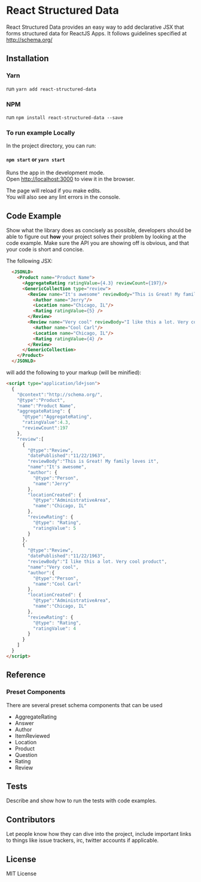 # React Structured Data

React Structured Data provides an easy way to add declarative JSX that forms structured data for ReactJS Apps. It follows guidelines specified at http://schema.org/

## Installation

### Yarn

run `yarn add react-structured-data`

### NPM

run `npm install react-structured-data --save`

### To run example Locally
In the project directory, you can run:

#### `npm start` or `yarn start`

Runs the app in the development mode.<br>
Open [http://localhost:3000](http://localhost:3000) to view it in the browser.

The page will reload if you make edits.<br>
You will also see any lint errors in the console.

## Code Example

Show what the library does as concisely as possible, developers should be able to figure out **how** your project solves their problem by looking at the code example. Make sure the API you are showing off is obvious, and that your code is short and concise.

The following JSX:

```html
  <JSONLD>
    <Product name="Product Name">
      <AggregateRating ratingValue={4.3} reviewCount={197}/>
      <GenericCollection type="review">
        <Review name="It's awesome" reviewBody="This is Great! My family loves it" datePublished="11/22/1963">
          <Author name="Jerry"/>
          <Location name="Chicago, IL"/>
          <Rating ratingValue={5} />
        </Review>
        <Review name="Very cool" reviewBody="I like this a lot. Very cool product" datePublished="11/22/1963">
          <Author name="Cool Carl"/>
          <Location name="Chicago, IL"/>
          <Rating ratingValue={4} />
        </Review>
      </GenericCollection>
    </Product>
  </JSONLD>
```

will add the following to your markup (will be minified):

```html
<script type="application/ld+json">
  {
    "@context":"http://schema.org/",
    "@type":"Product",
    "name":"Product Name",
    "aggregateRating": {
      "@type":"AggregateRating",
      "ratingValue":4.3,
      "reviewCount":197
    },
    "review":[
      {
        "@type":"Review",
        "datePublished":"11/22/1963",
        "reviewBody":"This is Great! My family loves it",
        "name":"It's awesome",
        "author": {
          "@type":"Person",
          "name":"Jerry"
        },
        "locationCreated": {
          "@type":"AdministrativeArea",
          "name":"Chicago, IL"
        },
        "reviewRating": {
          "@type": "Rating",
          "ratingValue": 5
        }
      },
      {
        "@type":"Review",
        "datePublished":"11/22/1963",
        "reviewBody":"I like this a lot. Very cool product",
        "name":"Very cool",
        "author":{
          "@type":"Person",
          "name":"Cool Carl"
        },
        "locationCreated": {
          "@type":"AdministrativeArea",
          "name":"Chicago, IL"
        },
        "reviewRating": {
          "@type": "Rating",
          "ratingValue": 4
        }
      }
    ]
  }
</script>
```

## Reference

### Preset Components
There are several preset schema components that can be used

- AggregateRating
- Answer
- Author
- ItemReviewed
- Location
- Product
- Question
- Rating
- Review



## Tests

Describe and show how to run the tests with code examples.

## Contributors

Let people know how they can dive into the project, include important links to things like issue trackers, irc, twitter accounts if applicable.

## License

MIT License
